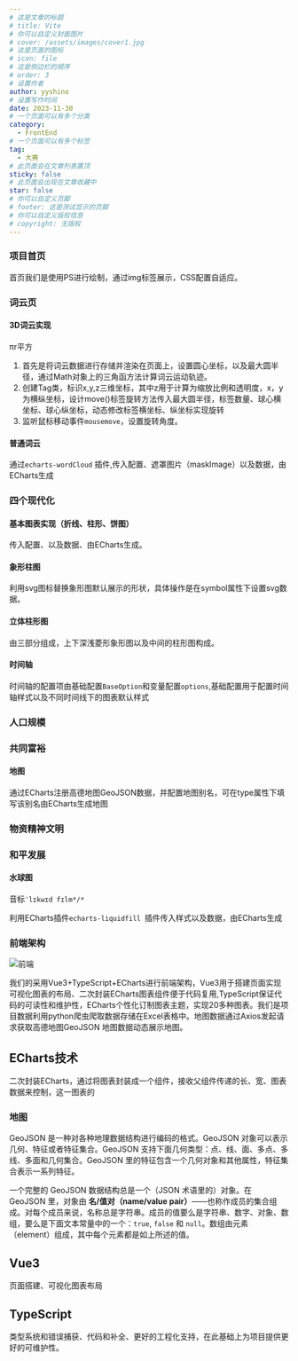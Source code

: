 ```yaml
---
# 这是文章的标题
# title: Vite
# 你可以自定义封面图片
# cover: /assets/images/cover1.jpg
# 这是页面的图标
# icon: file
# 这是侧边栏的顺序
# order: 3
# 设置作者
author: yyshino
# 设置写作时间
date: 2023-11-30
# 一个页面可以有多个分类
category:
  - FrontEnd
# 一个页面可以有多个标签
tag:
  - 大赛
# 此页面会在文章列表置顶
sticky: false
# 此页面会出现在文章收藏中
star: false
# 你可以自定义页脚
# footer: 这是测试显示的页脚
# 你可以自定义版权信息
# copyright: 无版权
---
```


### 项目首页

首页我们是使用PS进行绘制，通过img标签展示，CSS配置自适应。



### 词云页

#### 3D词云实现

πr平方

1. 首先是将词云数据进行存储并渲染在页面上，设置圆心坐标，以及最大圆半径，通过Math对象上的三角函方法计算词云运动轨迹。
2. 创建Tag类，标识x,y,z三维坐标，其中z用于计算为缩放比例和透明度，x，y为横纵坐标，设计move()标签旋转方法传入最大圆半径，标签数量、球心横坐标、球心纵坐标，动态修改标签横坐标、纵坐标实现旋转
3. 监听鼠标移动事件`mousemove`，设置旋转角度。



#### 普通词云

通过`echarts-wordCloud` 插件,传入配置、遮罩图片（maskImage）以及数据，由ECharts生成



### 四个现代化

#### 基本图表实现（折线、柱形、饼图）

传入配置、以及数据、由ECharts生成。



#### 象形柱图

利用svg图标替换象形图默认展示的形状，具体操作是在symbol属性下设置svg数据。



#### 立体柱形图

由三部分组成，上下深浅菱形象形图以及中间的柱形图构成。



#### 时间轴

时间轴的配置项由基础配置`BaseOption`和变量配置`options`,基础配置用于配置时间轴样式以及不同时间线下的图表默认样式



### 人口规模



### 共同富裕

#### 地图

通过ECharts注册高德地图GeoJSON数据，并配置地图别名，可在type属性下填写该别名由ECharts生成地图



### 物资精神文明



### 和平发展

#### 水球图

音标`ˈlɪkwɪd fɪlm*/*`

利用ECharts插件`echarts-liquidfill `插件传入样式以及数据，由ECharts生成



### 前端架构

![前端](https://shinoimg.yyshino.top/img/202304290037360.png)

我们的采用Vue3+TypeScript+ECharts进行前端架构，Vue3用于搭建页面实现可视化图表的布局、二次封装ECharts图表组件便于代码复用,TypeScript保证代码的可读性和维护性，ECharts个性化订制图表主题，实现20多种图表。我们是项目数据利用python爬虫爬取数据存储在Excel表格中。地图数据通过Axios发起请求获取高德地图GeoJSON 地图数据动态展示地图。



## ECharts技术

二次封装ECharts，通过将图表封装成一个组件，接收父组件传递的长、宽、图表数据来控制，这一图表的



### 地图

GeoJSON 是一种对各种地理数据结构进行编码的格式。GeoJSON 对象可以表示几何、特征或者特征集合。GeoJSON 支持下面几何类型：点、线、面、多点、多线、多面和几何集合。GeoJSON 里的特征包含一个几何对象和其他属性，特征集合表示一系列特征。

一个完整的 GeoJSON 数据结构总是一个（JSON 术语里的）对象。在 GeoJSON 里，对象由 **名/值对（name/value pair）**——也称作成员的集合组成。对每个成员来说，名称总是字符串。成员的值要么是字符串、数字、对象、数组，要么是下面文本常量中的一个：`true`, `false` 和 `null`。数组由元素（element）组成，其中每个元素都是如上所述的值。





## Vue3

页面搭建、可视化图表布局



## TypeScript

类型系统和错误捕获、代码和补全、更好的工程化支持，在此基础上为项目提供更好的可维护性。